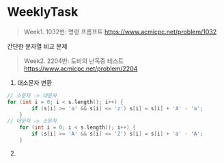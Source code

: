 # WeeklyTask

>Week1. 1032번: 명령 프롬프트 https://www.acmicpc.net/problem/1032

간단한 문자열 비교 문제





>Week2. 2204번: 도비의 난독증 테스트 https://www.acmicpc.net/problem/2204

1. 대소문자 변환
```C++
// 소문자 -> 대문자
for (int i = 0; i < s.length(); i++) {
		if (s[i] >= 'a' && s[i] <= 'z') s[i] = s[i] + 'A' - 'a';
	}
// 대문자 -> 소문자
	for (int i = 0; i < s.length(); i++) {
		if (s[i] >= 'A' && s[i] <= 'Z') s[i] = s[i] + 'a' - 'A';
	}
```
2.
